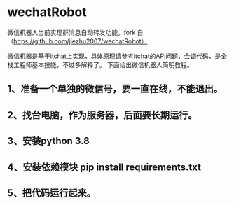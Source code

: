 # wechatRobot
微信机器人当前实现群消息自动转发功能。fork 自（https://github.com/jiezhu2007/wechatRobot）

微信机器是基于itchat上实现，具体原理请参考itchat的API问题，会调代码，是全栈工程师基本技能，不过多解释了。
下面给出微信机器人简明教程。
## 1、准备一个单独的微信号，要一直在线，不能退出。
## 2、找台电脑，作为服务器，后面要长期运行。
## 3、安装python 3.8
## 4、安装依赖模块 pip install requirements.txt
## 5、把代码运行起来。
